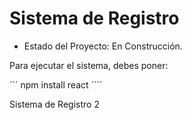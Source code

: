 <h1>Sistema de Registro</h1>

- Estado del Proyecto: En Construcción.

Para ejecutar el sistema, debes poner:

´´´ npm install react ´´´´

Sistema de Registro 2
